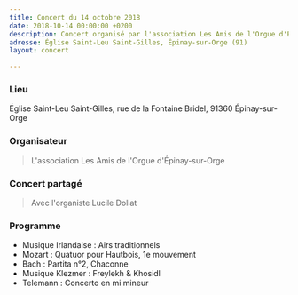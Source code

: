 ```yaml
---
title: Concert du 14 octobre 2018
date: 2018-10-14 00:00:00 +0200
description: Concert organisé par l'association Les Amis de l'Orgue d'Épinay-sur-Orge
adresse: Église Saint-Leu Saint-Gilles, Épinay-sur-Orge (91)
layout: concert

---
```

### Lieu

Église Saint-Leu Saint-Gilles, rue de la Fontaine Bridel, 91360 Épinay-sur-Orge

### Organisateur

> L'association Les Amis de l'Orgue d'Épinay-sur-Orge

### Concert partagé

> Avec l'organiste Lucile Dollat

### Programme

* Musique Irlandaise : Airs traditionnels
* Mozart : Quatuor pour Hautbois, 1e mouvement
* Bach : Partita n°2, Chaconne
* Musique Klezmer : Freylekh & Khosidl
* Telemann : Concerto en mi mineur